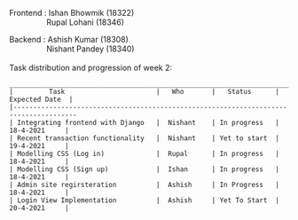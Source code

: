 Frontend : Ishan Bhowmik (18322) <br />
&nbsp;&nbsp;&nbsp;&nbsp;&nbsp;&nbsp;&nbsp;&nbsp;&nbsp;&nbsp;&nbsp;&nbsp;&nbsp;&nbsp;&nbsp;&nbsp;&nbsp;Rupal Lohani  (18346) <br />

Backend  : Ashish Kumar (18308) <br />
&nbsp;&nbsp;&nbsp;&nbsp;&nbsp;&nbsp;&nbsp;&nbsp;&nbsp;&nbsp;&nbsp;&nbsp;&nbsp;&nbsp;&nbsp;&nbsp;&nbsp;Nishant Pandey (18340)<br />
<br />
Task distribution and progression of week 2:
```
_______________________________________________________________________________________
|         Task                       |   Who       |   Status      |   Expected Date  | 
|--------------------------------------------------------------------------------------
| Integrating frontend with Django   |  Nishant    | In progress   |    18-4-2021     | 
| Recent transaction functionality   |  Nishant    | Yet to start  |    19-4-2021     | 
| Modelling CSS (Log in)             |  Rupal      | In progress   |    18-4-2021     | 
| Modelling CSS (Sign up)            |  Ishan      | In progress   |    18-4-2021     | 
| Admin site regirsteration          |  Ashish     | In Progress   |    18-4-2021     |
| Login View Implementation          |  Ashish     | Yet To Start  |    20-4-2021     |

```
